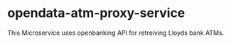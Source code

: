 # opendata-atm-proxy-service
This Microservice uses openbanking API for retreiving Lloyds bank ATMs. 
